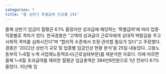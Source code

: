 ```yaml
---
categories: f
title: "올 상반기 특별급여 인상률 191"
---
```

올해 상반기 임금이 월평균 6.1% 올랐지만 성과급에 해당하는 ‘특별급여’에 따라 업종·직종별로 격차가 컸다. 한국경총은 “고액의 성과급이 근로자에게 상대적 박탈감을 주고 사회적 격차를 심화시킨다”며 “합리적 수준에서 조정·관리할 필요가 있다”고 주장했다.경총은 ‘2022년 상반기 규모 및 업종별 임금인상 현황 분석’을 25일 내놓았다. 고용노동부의 1~6월 누계 사업체노동력조사(근로실태부문)를 재분석한 자료다. 이에 따르면 올해 1~6월 초과급여를 제외한 월평균 임금총액은 384만8천원으로 1년 전보다 6.1% 올랐다. 지난해 임